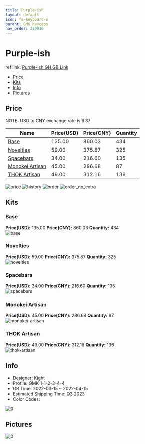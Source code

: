 ```yaml
---
title: Purple-ish 
layout: default
icon: fa-keyboard-o
parent: GMK Keycaps
nav_order: 280910
---
```


# Purple-ish 

ref link: [Purple-ish GH GB Link](https://geekhack.org/index.php?topic=116551.0)

* [Price](#price)
* [Kits](#kits)
* [Info](#info)
* [Pictures](#pictures)

## Price

NOTE: USD to CNY exchange rate is 6.37

| Name          | Price(USD)   |  Price(CNY) | Quantity |
| ------------- | ------------ |  ---------- | -------- |
|[Base](#base)|135.00|860.03|434|
|[Novelties](#novelties)|59.00|375.87|325|
|[Spacebars](#spacebars)|34.00|216.60|135|
|[Monokei Artisan](#monokei-artisan)|45.00|286.68|87|
|[THOK Artisan](#thok-artisan)|49.00|312.16|136|

<img src="{{ 'assets/images/gmk-keycaps/Purple-ish/price.png' | relative_url }}" alt="price" class="image featured">
<img src="{{ 'assets/images/gmk-keycaps/Purple-ish/history.png' | relative_url }}" alt="history" class="image featured">
<img src="{{ 'assets/images/gmk-keycaps/Purple-ish/order.png' | relative_url }}" alt="order" class="image featured">
<img src="{{ 'assets/images/gmk-keycaps/Purple-ish/order_no_extra.png' | relative_url }}" alt="order_no_extra" class="image featured">

## Kits
### Base  
**Price(USD):** 135.00	**Price(CNY):** 860.03	**Quantity:** 434  
<img src="{{ 'assets/images/gmk-keycaps/Purple-ish/kits_pics/base.png' | relative_url }}" alt="base" class="image featured">

### Novelties  
**Price(USD):** 59.00	**Price(CNY):** 375.87	**Quantity:** 325  
<img src="{{ 'assets/images/gmk-keycaps/Purple-ish/kits_pics/novelties.png' | relative_url }}" alt="novelties" class="image featured">

### Spacebars  
**Price(USD):** 34.00	**Price(CNY):** 216.60	**Quantity:** 135  
<img src="{{ 'assets/images/gmk-keycaps/Purple-ish/kits_pics/spacebars.png' | relative_url }}" alt="spacebars" class="image featured">

### Monokei Artisan  
**Price(USD):** 45.00	**Price(CNY):** 286.68	**Quantity:** 87  
<img src="{{ 'assets/images/gmk-keycaps/Purple-ish/kits_pics/monokei-artisan.png' | relative_url }}" alt="monokei-artisan" class="image featured">

### THOK Artisan  
**Price(USD):** 49.00	**Price(CNY):** 312.16	**Quantity:** 136  
<img src="{{ 'assets/images/gmk-keycaps/Purple-ish/kits_pics/thok-artisan.jpg' | relative_url }}" alt="thok-artisan" class="image featured">

## Info
* Designer: Kight  
* Profile: GMK 1-1-2-3-4-4  
* GB Time: 2022-03-15 ~ 2022-04-15  
* Estimated Shipping Time: Q3 2023  
* Color Codes:  

<img src="{{ 'assets/images/gmk-keycaps/Purple-ish/0.png' | relative_url }}" alt="0" class="image featured">

## Pictures  
<img src="{{ 'assets/images/gmk-keycaps/Purple-ish/rendering_pics/0.png' | relative_url }}" alt="0" class="image featured">
